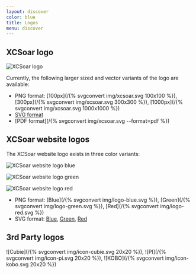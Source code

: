 ```yaml
---
layout: discover
color: blue
title: Logos
menu: discover
---
```

## XCSoar logo

![XCSoar logo](/img/xcsoar-100x100.png)

Currently, the following larger sized and vector variants of the logo are available:

* PNG format: [100px](/{% svgconvert img/xcsoar.svg 100x100 %}),
              [300px](/{% svgconvert img/xcsoar.svg 300x300 %}),
              [1000px](/{% svgconvert img/xcsoar.svg 1000x1000 %})
* [SVG format](/img/xcsoar.svg)
* [PDF format](/{% svgconvert img/xcsoar.svg --format=pdf %})

## XCSoar website logos

The XCSoar website logo exists in three color variants:

![XCSoar website logo blue](/img/logo-blue.svg)

![XCSoar website logo green](/img/logo-green.svg)

![XCSoar website logo red](/img/logo-red.svg)



* PNG format: [Blue](/{% svgconvert img/logo-blue.svg %}),
              [Green](/{% svgconvert img/logo-green.svg %}),
              [Red](/{% svgconvert img/logo-red.svg %})
* SVG format: [Blue](/img/logo-blue.svg),
              [Green](/img/logo-green.svg),
              [Red](/img/logo-red.svg)

## 3rd Party logos

![Cubie](/{% svgconvert img/icon-cubie.svg 20x20 %}),
![PI](/{% svgconvert img/icon-pi.svg 20x20 %}),
![KOBO](/{% svgconvert img/icon-kobo.svg 20x20 %})
